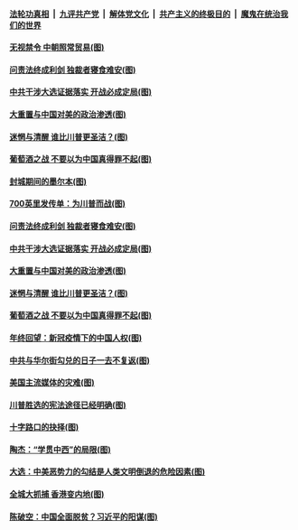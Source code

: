 ####  [法轮功真相](../../../../basic/blob/master/README.md?t=12120831) &nbsp;|&nbsp; [九评共产党](../../../../9ping.md/blob/master/README.md?t=12120831) &nbsp;|&nbsp; [解体党文化](../../../../jtdwh.md/blob/master/README.md?t=12120831)  &nbsp;|&nbsp; [共产主义的终极目的](../../../../gczydzjmd.md/blob/master/README.md?t=12120831) &nbsp;|&nbsp; [魔鬼在统治我们的世界](../../../../mgztzwmdsj.md/blob/master/README.md?t=12120831) 

#### [无视禁令 中朝照常贸易(图)](../pages/p4/955519.md?t=12120831) 

#### [问责法终成利剑 独裁者寝食难安(图)](../pages/p4/955520.md?t=12120831) 

#### [中共干涉大选证据落实 开战必成定局(图)](../pages/p4/955518.md?t=12120831) 

#### [大重置与中国对美的政治渗透(图)](../pages/p4/955401.md?t=12120831) 

#### [迷惘与清醒 谁比川普更圣洁？(图)](../pages/p4/955393.md?t=12120831) 

#### [葡萄酒之战 不要以为中国真得罪不起(图)](../pages/p4/955390.md?t=12120831) 

#### [封城期间的墨尔本(图)](../pages/p4/955522.md?t=12120831) 

#### [700英里发传单：为川普而战(图)](../pages/p4/955523.md?t=12120831) 

#### [问责法终成利剑 独裁者寝食难安(图)](../pages/p4/955520.md?t=12120831) 

#### [中共干涉大选证据落实 开战必成定局(图)](../pages/p4/955518.md?t=12120831) 



#### [大重置与中国对美的政治渗透(图)](../pages/p4/955401.md?t=12120831) 

#### [迷惘与清醒 谁比川普更圣洁？(图)](../pages/p4/955393.md?t=12120831) 

#### [葡萄酒之战 不要以为中国真得罪不起(图)](../pages/p4/955390.md?t=12120831) 

#### [年终回望：新冠疫情下的中国人权(图)](../pages/p4/955397.md?t=12120831) 

#### [中共与华尔街勾兑的日子一去不复返(图)](../pages/p4/955385.md?t=12120831) 

#### [美国主流媒体的灾难(图)](../pages/p4/955389.md?t=12120831) 



#### [川普胜选的宪法途径已经明确(图)](../pages/p4/955322.md?t=12120831) 

#### [十字路口的抉择(图)](../pages/p4/955319.md?t=12120831) 

#### [陶杰：“学贯中西”的局限(图)](../pages/p4/955317.md?t=12120831) 

#### [大选：中美恶势力的勾结是人类文明倒退的危险因素(图)](../pages/p4/955316.md?t=12120831) 

#### [全城大抓捕 香港变内地(图)](../pages/p4/955312.md?t=12120831) 

#### [陈破空：中国全面脱贫？习近平的阳谋(图)](../pages/p4/955311.md?t=12120831) 

